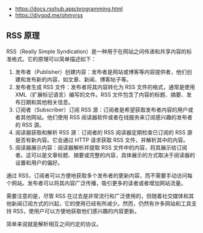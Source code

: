 - <https://docs.rsshub.app/programming.html>
- <https://diygod.me/ohmyrss>

## RSS 原理

RSS（Really Simple Syndication）是一种用于在网站之间传递和共享内容的标准格式。它的原理可以简单描述如下：

1. 发布者（Publisher）创建内容：发布者是网站或博客等内容提供者，他们创建和发布新的内容，如文章、新闻、博客帖子等。
2. 发布者生成 RSS 文件：发布者将其内容转化为 RSS 文件的格式，通常是使用 XML（扩展标记语言）编写的文件。RSS 文件包含了内容的标题、摘要、发布日期和其他相关信息。
3. 订阅者（Subscriber）订阅 RSS 源：订阅者是希望获取发布者内容的用户或者其他网站。他们使用 RSS 阅读器软件或者在线服务来订阅感兴趣的发布者的 RSS 源。
4. 阅读器获取和解析 RSS 源：订阅者的 RSS 阅读器定期检查已订阅的 RSS 源是否有新内容。它会通过 HTTP 请求获取 RSS 文件，并解析其中的内容。
5. 阅读器展示内容：阅读器解析并提取 RSS 文件中的内容，将其展示给订阅者。这可以是文章标题、摘要或完整的内容，具体展示的方式取决于阅读器的设置和用户的偏好。

通过 RSS，订阅者可以方便地获取多个发布者的更新内容，而不需要手动访问每个网站。发布者可以将其内容广泛传播，吸引更多的读者或者增加网站流量。

需要注意的是，尽管 RSS 在过去是非常流行和广泛使用的，但随着社交媒体和其他新闻订阅方式的兴起，它的使用已经有所减少。然而，仍然有许多网站和工具支持 RSS，使用户可以方便地获取他们感兴趣的内容更新。

简单来说就是解析相互之间约定的协议。
